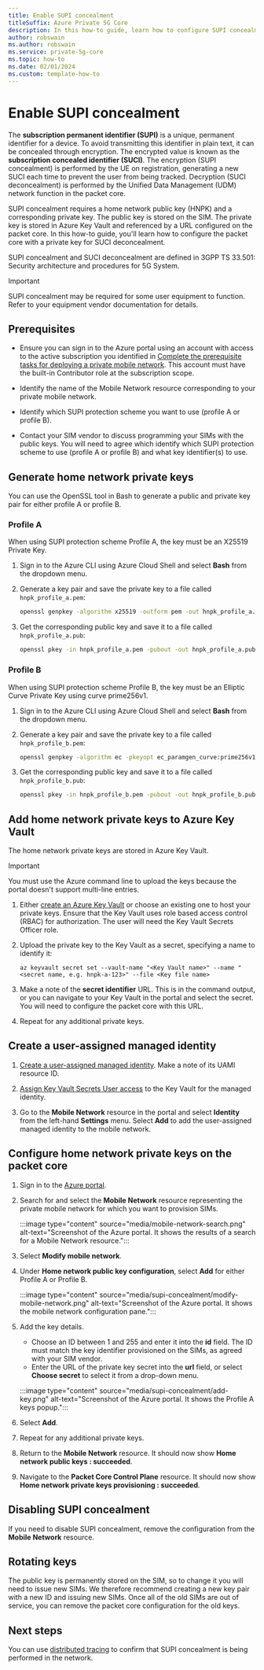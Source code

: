```yaml
---
title: Enable SUPI concealment
titleSuffix: Azure Private 5G Core
description: In this how-to guide, learn how to configure SUPI concealment. 
author: robswain
ms.author: robswain
ms.service: private-5g-core
ms.topic: how-to
ms.date: 02/01/2024
ms.custom: template-how-to
---
```


# Enable SUPI concealment

The **subscription permanent identifier (SUPI)** is a unique, permanent identifier for a device. To avoid transmitting this identifier in plain text, it can be concealed through encryption. The encrypted value is known as the **subscription concealed identifier (SUCI)**. The encryption (SUPI concealment) is performed by the UE on registration, generating a new SUCI each time to prevent the user from being tracked. Decryption (SUCI deconcealment) is performed by the Unified Data Management (UDM) network function in the packet core.

SUPI concealment requires a home network public key (HNPK) and a corresponding private key. The public key is stored on the SIM. The private key is stored in Azure Key Vault and referenced by a URL configured on the packet core. In this how-to guide, you'll learn how to configure the packet core with a private key for SUCI deconcealment.

SUPI concealment and SUCI deconcealment are defined in 3GPP TS 33.501: Security architecture and procedures for 5G System.

> [!IMPORTANT]
> SUPI concealment may be required for some user equipment to function. Refer to your equipment vendor documentation for details.

## Prerequisites

- Ensure you can sign in to the Azure portal using an account with access to the active subscription you identified in [Complete the prerequisite tasks for deploying a private mobile network](complete-private-mobile-network-prerequisites.md). This account must have the built-in Contributor role at the subscription scope.

- Identify the name of the Mobile Network resource corresponding to your private mobile network.

- Identify which SUPI protection scheme you want to use (profile A or profile B).

- Contact your SIM vendor to discuss programming your SIMs with the public keys. You will need to agree which identify which SUPI protection scheme to use (profile A or profile B) and what key identifier(s) to use.

## Generate home network private keys

You can use the OpenSSL tool in Bash to generate a public and private key pair for either profile A or profile B.


### Profile A

When using SUPI protection scheme Profile A, the key must be an X25519 Private Key.

1. Sign in to the Azure CLI using Azure Cloud Shell and select **Bash** from the dropdown menu.

1. Generate a key pair and save the private key to a file called `hnpk_profile_a.pem`: 

    ```bash
    openssl genpkey -algorithm x25519 -outform pem -out hnpk_profile_a.pem 
    ```
 
1. Get the corresponding public key and save it to a file called `hnpk_profile_a.pub`: 

    ```bash
    openssl pkey -in hnpk_profile_a.pem -pubout -out hnpk_profile_a.pub 
    ```

### Profile B

When using SUPI protection scheme Profile B, the key must be an Elliptic Curve Private Key using curve prime256v1.

1. Sign in to the Azure CLI using Azure Cloud Shell and select **Bash** from the dropdown menu.

1. Generate a key pair and save the private key to a file called `hnpk_profile_b.pem`: 

    ```bash
    openssl genpkey -algorithm ec -pkeyopt ec_paramgen_curve:prime256v1 -outform pem -out hnpk_profile_b.pem 
    ```
 
1. Get the corresponding public key and save it to a file called `hnpk_profile_b.pub`: 

    ```bash
    openssl pkey -in hnpk_profile_b.pem -pubout -out hnpk_profile_b.pub 
    ```

## Add home network private keys to Azure Key Vault

The home network private keys are stored in Azure Key Vault.

> [!IMPORTANT]
> You must use the Azure command line to upload the keys because the portal doesn't support multi-line entries.

1. Either [create an Azure Key Vault](../key-vault/general/quick-create-portal.md) or choose an existing one to host your private keys. Ensure that the Key Vault uses role based access control (RBAC) for authorization. The user will need the Key Vault Secrets Officer role.

1. Upload the private key to the Key Vault as a secret, specifying a name to identify it:

    ```azurecli
    az keyvault secret set --vault-name "<Key Vault name>" --name "<secret name, e.g. hnpk-a-123>" --file <Key file name> 
    ```

1. Make a note of the **secret identifier** URL. This is in the command output, or you can navigate to your Key Vault in the portal and select the secret. You will need to configure the packet core with this URL.

1. Repeat for any additional private keys.

## Create a user-assigned managed identity

1. [Create a user-assigned managed identity](/entra/identity/managed-identities-azure-resources/how-manage-user-assigned-managed-identities?pivots=identity-mi-methods-azp#create-a-user-assigned-managed-identity). Make a note of its UAMI resource ID.

1. [Assign Key Vault Secrets User access](/entra/identity/managed-identities-azure-resources/howto-assign-access-portal) to the Key Vault for the managed identity.

1. Go to the **Mobile Network** resource in the portal and select **Identity** from the left-hand **Settings** menu. Select **Add** to add the user-assigned managed identity to the mobile network.

## Configure home network private keys on the packet core

1. Sign in to the [Azure portal](https://portal.azure.com/).
1. Search for and select the **Mobile Network** resource representing the private mobile network for which you want to provision SIMs.

    :::image type="content" source="media/mobile-network-search.png" alt-text="Screenshot of the Azure portal. It shows the results of a search for a Mobile Network resource.":::

1. Select **Modify mobile network**.
1. Under **Home network public key configuration**, select **Add** for either Profile A or Profile B.

    :::image type="content" source="media/supi-concealment/modify-mobile-network.png" alt-text="Screenshot of the Azure portal. It shows the mobile network configuration pane.":::

1. Add the key details.

    - Choose an ID between 1 and 255 and enter it into the **id** field. The ID must match the key identifier provisioned on the SIMs, as agreed with your SIM vendor.
    - Enter the URL of the private key secret into the **url** field, or select **Choose secret** to select it from a drop-down menu.

    :::image type="content" source="media/supi-concealment/add-key.png" alt-text="Screenshot of the Azure portal. It shows the Profile A keys popup.":::

1. Select **Add**.
1. Repeat for any additional private keys.
1. Return to the **Mobile Network** resource. It should now show **Home network public keys : succeeded**.
1. Navigate to the **Packet Core Control Plane** resource. It should now show **Home network private keys provisioning : succeeded**.

## Disabling SUPI concealment

If you need to disable SUPI concealment, remove the configuration from the **Mobile Network** resource.

## Rotating keys

The public key is permanently stored on the SIM, so to change it you will need to issue new SIMs. We therefore recommend creating a new key pair with a new ID and issuing new SIMs. Once all of the old SIMs are out of service, you can remove the packet core configuration for the old keys.

## Next steps

You can use [distributed tracing](distributed-tracing.md) to confirm that SUPI concealment is being performed in the network.
